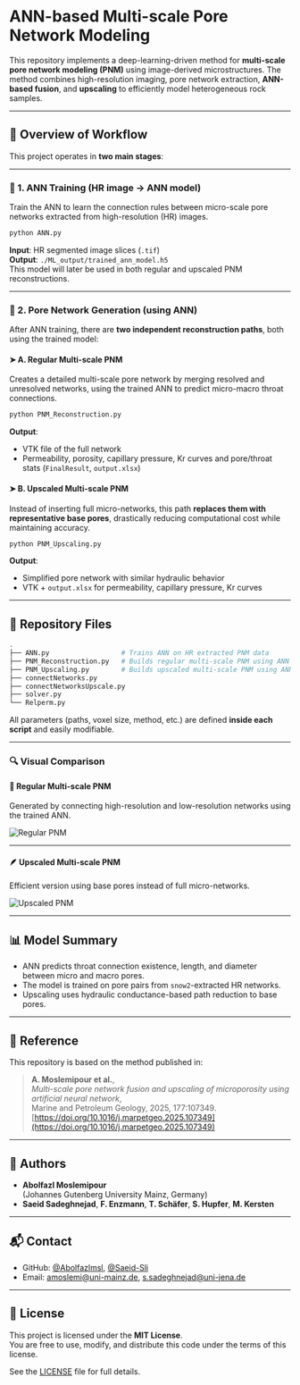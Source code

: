 # ANN-based Multi-scale Pore Network Modeling

This repository implements a deep-learning-driven method for **multi-scale pore network modeling (PNM)** using image-derived microstructures. The method combines high-resolution imaging, pore network extraction, **ANN-based fusion**, and **upscaling** to efficiently model heterogeneous rock samples.

---

## 🧠 Overview of Workflow

This project operates in **two main stages**:

---

### 🔧 1. ANN Training (HR image → ANN model)

Train the ANN to learn the connection rules between micro-scale pore networks extracted from high-resolution (HR) images.

```bash
python ANN.py
```

**Input**: HR segmented image slices (`.tif`)  
**Output**: `./ML_output/trained_ann_model.h5`  
This model will later be used in both regular and upscaled PNM reconstructions.

---

### 🧱 2. Pore Network Generation (using ANN)

After ANN training, there are **two independent reconstruction paths**, both using the trained model:

#### ➤ A. Regular Multi-scale PNM
Creates a detailed multi-scale pore network by merging resolved and unresolved networks, using the trained ANN to predict micro-macro throat connections.

```bash
python PNM_Reconstruction.py
```

**Output**:
- VTK file of the full network
- Permeability, porosity, capillary pressure, Kr curves and pore/throat stats (`FinalResult`, `output.xlsx`)

#### ➤ B. Upscaled Multi-scale PNM
Instead of inserting full micro-networks, this path **replaces them with representative base pores**, drastically reducing computational cost while maintaining accuracy.

```bash
python PNM_Upscaling.py
```

**Output**:
- Simplified pore network with similar hydraulic behavior
- VTK + `output.xlsx` for permeability, capillary pressure, Kr curves

---

## 📁 Repository Files

```bash
.
├── ANN.py                  # Trains ANN on HR extracted PNM data
├── PNM_Reconstruction.py   # Builds regular multi-scale PNM using ANN
├── PNM_Upscaling.py        # Builds upscaled multi-scale PNM using ANN
├── connectNetworks.py
├── connectNetworksUpscale.py
├── solver.py
└── Relperm.py              
```

All parameters (paths, voxel size, method, etc.) are defined **inside each script** and easily modifiable.

---

### 🔍 Visual Comparison

#### 🧱 Regular Multi-scale PNM
Generated by connecting high-resolution and low-resolution networks using the trained ANN.

![Regular PNM](regular_pnm.png)

---

#### 🪶 Upscaled Multi-scale PNM
Efficient version using base pores instead of full micro-networks.

![Upscaled PNM](upscaled_pnm.png)

---

## 📊 Model Summary

- ANN predicts throat connection existence, length, and diameter between micro and macro pores.
- The model is trained on pore pairs from `snow2`-extracted HR networks.
- Upscaling uses hydraulic conductance-based path reduction to base pores.

---

## 📄 Reference

This repository is based on the method published in:

> **A. Moslemipour et al.**,  
> *Multi-scale pore network fusion and upscaling of microporosity using artificial neural network*,  
> Marine and Petroleum Geology, 2025, 177:107349.  
> [https://doi.org/10.1016/j.marpetgeo.2025.107349](https://doi.org/10.1016/j.marpetgeo.2025.107349)

---

## 👤 Authors

- **Abolfazl Moslemipour**  
  (Johannes Gutenberg University Mainz, Germany)
- **Saeid Sadeghnejad**, **F. Enzmann**, **T. Schäfer**, **S. Hupfer**, **M. Kersten**

---

## 📬 Contact

- GitHub: [@Abolfazlmsl](https://github.com/Abolfazlmsl), [@Saeid-Sli](https://github.com/Saeid-Sli)  
- Email: amoslemi@uni-mainz.de, s.sadeghnejad@uni-jena.de

---

## 📜 License

This project is licensed under the **MIT License**.  
You are free to use, modify, and distribute this code under the terms of this license.

See the [LICENSE](./LICENSE) file for full details.
